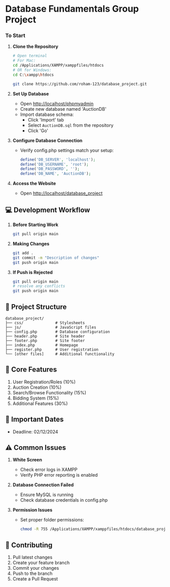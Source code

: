 # Database Fundamentals Group Project

### To Start
1. **Clone the Repository**
   ```bash
   # Open terminal
   # For Mac:
   cd /Applications/XAMPP/xamppfiles/htdocs
   # OR for Windows:
   cd C:\xampp\htdocs
   
   git clone https://github.com/roham-123/database_project.git
   ```

2. **Set Up Database**
   - Open [http://localhost/phpmyadmin](http://localhost/phpmyadmin)
   - Create new database named 'AuctionDB'
   - Import database schema:
     - Click 'Import' tab
     - Select `AuctionDB.sql` from the repository
     - Click 'Go'

3. **Configure Database Connection**
   - Verify config.php settings match your setup:
     ```php
     define('DB_SERVER', 'localhost');
     define('DB_USERNAME', 'root');
     define('DB_PASSWORD', '');
     define('DB_NAME', 'AuctionDB');
     ```

4. **Access the Website**
   - Open [http://localhost/database_project](http://localhost/database_project)

## 💻 Development Workflow
1. **Before Starting Work**
   ```bash
   git pull origin main
   ```

2. **Making Changes**
   ```bash
   git add .
   git commit -m "Description of changes"
   git push origin main
   ```

3. **If Push is Rejected**
   ```bash
   git pull origin main
   # resolve any conflicts
   git push origin main
   ```

## 📁 Project Structure
```
database_project/
├── css/              # Stylesheets
├── js/               # JavaScript files
├── config.php        # Database configuration
├── header.php        # Site header
├── footer.php        # Site footer
├── index.php         # Homepage
├── register.php      # User registration
└── [other files]     # Additional functionality
```

## 🔑 Core Features
1. User Registration/Roles (10%)
2. Auction Creation (10%)
3. Search/Browse Functionality (15%)
4. Bidding System (15%)
5. Additional Features (30%)

## 📅 Important Dates
- Deadline: 02/12/2024

## ⚠️ Common Issues
1. **White Screen**
   - Check error logs in XAMPP
   - Verify PHP error reporting is enabled

2. **Database Connection Failed**
   - Ensure MySQL is running
   - Check database credentials in config.php

3. **Permission Issues**
   - Set proper folder permissions:
     ```bash
     chmod -R 755 /Applications/XAMPP/xamppfiles/htdocs/database_project
     ```

## 🤝 Contributing
1. Pull latest changes
2. Create your feature branch
3. Commit your changes
4. Push to the branch
5. Create a Pull Request
